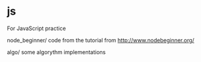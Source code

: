 js
==

For JavaScript practice

node_beginner/
	code from the tutorial from http://www.nodebeginner.org/

algo/
	some algorythm implementations

